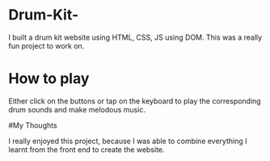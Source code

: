 # Drum-Kit-

I built a drum kit website using HTML, CSS, JS using DOM. This was a really fun project to work on. 


# How to play

Either click on the buttons or tap on the keyboard to play the corresponding drum sounds and make melodous music. 


#My Thoughts

I really enjoyed this project, because I was able to combine everything I learnt from the front end to create the website. 
